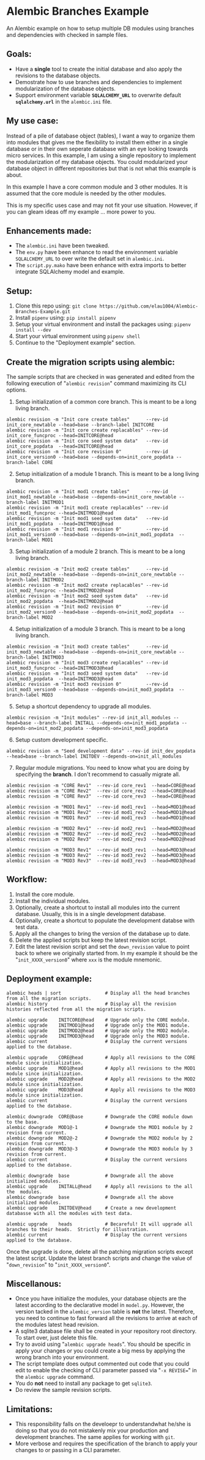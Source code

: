 # Alembic Branches Example
An Alembic example on how to setup multiple DB modules using branches and dependencies with checked in sample files.

## Goals:
* Have a **single** tool to create the initial database and also apply the revisions to the database objects.
* Demostrate how to use branches and dependencies to implement modularization of the database objects.
* Support environment variable **`SQLALCHEMY_URL`** to overwrite default **`sqlalchemy.url`** in the `alembic.ini` file.


## My use case:
Instead of a pile of database object (tables), I want a way to organize them into modules that gives me the flexibility to install them either in a single database or in their own seperate database with an eye looking towards micro services.  In this example, I am using a single repository to implement the modularization of my database objects.  You could modularized your database object in different repositories but that is not what this example is about.

In this example I have a core common module and 3 other modules.  It is assumed that the core module is needed by the other modules.

This is my specific uses case and may not fit your use situation.  However, if you can gleam ideas off my example ... more power to you.


## Enhancements made:
* The `alembic.ini` have been tweaked.
* The `env.py` have been enhance to read the environment variable `SQLALCHEMY_URL` to over write the default set in `alembic.ini`.
* The `script.py.mako` have been enhance with extra imports to better integrate SQLAlchemy model and example.


## Setup:
1. Clone this repo using: `git clone https://github.com/elau1004/Alembic-Branches-Example.git`
2. Install `pipenv` using: `pip install pipenv`
3. Setup  your virtual environment and install the packages using: `pipenv install --dev`
4. Start your virtual environment using `pipenv shell`
5. Continue to the "Deployment example" section.


## Create the migration scripts using alembic:
The sample scripts that are checked in was generated and edited from the following execution of "`alembic revision`" command maximizing its CLI options.

1. Setup initialization of a common core branch.  This is meant to be a long living branch.
```
alembic revision -m "Init core create tables"      --rev-id init_core_newtable --head=base --branch-label INITCORE
alembic revision -m "Init core create replacables" --rev-id init_core_funcproc --head=INITCORE@head
alembic revision -m "Init core seed system data"   --rev-id init_core_popdata  --head=INITCORE@head
alembic revision -m "Init core revision 0"         --rev-id init_core_version0 --head=base --depends-on=init_core_popdata --branch-label CORE
```
2. Setup  initialization of a module 1 branch.  This is meant to be a long living branch.
```
alembic revision -m "Init mod1 create tables"      --rev-id init_mod1_newtable --head=base --depends-on=init_core_newtable --branch-label INITMOD1
alembic revision -m "Init mod1 create replacables" --rev-id init_mod1_funcproc --head=INITMOD1@head
alembic revision -m "Init mod1 seed system data"   --rev-id init_mod1_popdata  --head=INITMOD1@head
alembic revision -m "Init mod1 revision 0"         --rev-id init_mod1_version0 --head=base --depends-on=init_mod1_popdata  --branch-label MOD1
```
3. Setup  initialization of a module 2 branch.  This is meant to be a long living branch.
```
alembic revision -m "Init mod2 create tables"      --rev-id init_mod2_newtable --head=base --depends-on=init_core_newtable --branch-label INITMOD2
alembic revision -m "Init mod2 create replacables" --rev-id init_mod2_funcproc --head=INITMOD2@head
alembic revision -m "Init mod2 seed system data"   --rev-id init_mod2_popdata  --head=INITMOD2@head
alembic revision -m "Init mod2 revision 0"         --rev-id init_mod2_version0 --head=base --depends-on=init_mod2_popdata  --branch-label MOD2
```
4. Setup  initialization of a module 3 branch.  This is meant to be a long living branch.

```
alembic revision -m "Init mod3 create tables"      --rev-id init_mod3_newtable --head=base --depends-on=init_core_newtable --branch-label INITMOD3
alembic revision -m "Init mod3 create replacables" --rev-id init_mod3_funcproc --head=INITMOD3@head
alembic revision -m "Init mod3 seed system data"   --rev-id init_mod3_popdata  --head=INITMOD3@head
alembic revision -m "Init mod3 revision 0"         --rev-id init_mod3_version0 --head=base --depends-on=init_mod3_popdata  --branch-label MOD3
```
5. Setup a shortcut dependency to upgrade all modules.
```
alembic revision -m "Init modules" --rev-id init_all_modules --head=base --branch-label INITALL --depends-on=init_mod1_popdata --depends-on=init_mod2_popdata --depends-on=init_mod3_popdata
```
6. Setup custom development specific.
```
alembic revision -m "Seed development data" --rev-id init_dev_popdata --head=base --branch-label INITDEV --depends-on=init_all_modules
```
7. Regular module migrations.  You need to know what you are doing by specifying the **branch**.  I don't recommend to casually migrate all.
```
alembic revision -m "CORE Rev1"  --rev-id core_rev1  --head=CORE@head
alembic revision -m "CORE Rev2"  --rev-id core_rev2  --head=CORE@head
alembic revision -m "CORE Rev3"  --rev-id core_rev3  --head=CORE@head

alembic revision -m "MOD1 Rev1"  --rev-id mod1_rev1  --head=MOD1@head
alembic revision -m "MOD1 Rev2"  --rev-id mod1_rev2  --head=MOD1@head
alembic revision -m "MOD1 Rev3"  --rev-id mod1_rev3  --head=MOD1@head

alembic revision -m "MOD2 Rev1"  --rev-id mod2_rev1  --head=MOD2@head
alembic revision -m "MOD2 Rev2"  --rev-id mod2_rev2  --head=MOD2@head
alembic revision -m "MOD2 Rev3"  --rev-id mod2_rev3  --head=MOD2@head

alembic revision -m "MOD3 Rev1"  --rev-id mod3_rev1  --head=MOD3@head
alembic revision -m "MOD3 Rev2"  --rev-id mod3_rev2  --head=MOD3@head
alembic revision -m "MOD3 Rev3"  --rev-id mod3_rev3  --head=MOD3@head
```


## Workflow:
1. Install the core module. 
1. Install the individual modules.
1. Optionally, create a shortcut to install all modules into the current database.  Usually, this is in a single development database.
1. Optionally, create a shortcut to populate the development databse with test data.
1. Apply all the changes to bring the version of the database up to date.
1. Delete the applied scripts but keep the latest revision script.
1. Edit the latest revision script and set the `down_revision` value to point back to where we originally started from.  In my example it should be the "`init_XXXX_version0`" where `xxx` is the module mnemonic.


## Deployment example:
```
alembic heads | sort                # Display all the head branches from all the migration scripts.
alembic history                     # Display all the revision histories reflected from all the migration scripts.

alembic upgrade    INITCORE@head    # Upgrade only the CORE module.
alembic upgrade    INITMOD1@head    # Upgrade only the MOD1 module.
alembic upgrade    INITMOD2@head    # Upgrade only the MOD2 module.
alembic upgrade    INITMOD3@head    # Upgrade only the MOD3 module.
alembic current                     # Display the current versions applied to the database.

alembic upgrade    CORE@head        # Apply all revisions to the CORE module since initialization.
alembic upgrade    MOD1@head        # Apply all revisions to the MOD1 module since initialization.
alembic upgrade    MOD2@head        # Apply all revisions to the MOD2 module since initialization.
alembic upgrade    MOD3@head        # Apply all revisions to the MOD3 module since initialization.
alembic current                     # Display the current versions applied to the database.

alembic downgrade  CORE@base        # Downgrade the CORE module down to the base.
alembic downgrade  MOD1@-1          # Downgrade the MOD1 module by 2 revision from current.
alembic downgrade  MOD2@-2          # Downgrade the MOD2 module by 2 revision from current.
alembic downgrade  MOD3@-3          # Downgrade the MOD3 module by 3 revision from current.
alembic current                     # Display the current versions applied to the database.

alembic downgrade  base             # Downgrade all the above initialized modules.
alembic upgrade    INITALL@head     # Apply all revisions to the all the  modules.
alembic downgrade  base             # Downgrade all the above initialized modules.
alembic upgrade    INITDEV@head     # Create a new development databasse with all the modules with test data.

alembic upgrade    heads            # Becareful! It will upgrade all branches to their heads.  Strictly for illustration.
alembic current                     # Display the current versions applied to the database.
```
Once the upgrade is done, delete all the patching migration scripts except the latest script.
Update the latest branch scripts and change the value of "`down_revision`" to "`init_XXXX_version0`".


## Miscellanous:
* Once you have initialize the modules, your database objects are the latest according to the declarative model in `model.py`.  However, the version tacked in the `alembic_version` table is **not** the latest.  Therefore, you need to continue to fast forward all the revisions to arrive at each of the modules latest head revision.
* A sqlite3 database file shall be created in your repository root directory.  To start over, just delete this file.
* Try to avoid using "`alembic upgrade heads`".  You should be specific in apply your changes or you could create a big mess by applying the wrong branch into your environment.
* The script template does output commented out code that you could edit to enable the checking of CLI parameter passed via "`-x REVISE=`" in the `alembic upgrade` command.
* You do **not** need to install any package to get `sqlite3`.
* Do review the sample revision scripts.


## Limitations:
* This responsibility falls on the develoepr to understandwhat he/she is doing so that you do not mistakenly mix your production and development branches.  The same applies for working with `git`.
* More verbose and requires the specification of the branch to apply your changes to or passing in a CLI parameter.

